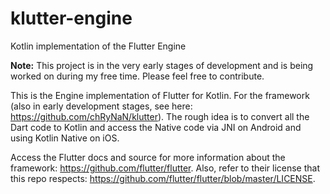# klutter-engine
Kotlin implementation of the Flutter Engine

**Note:** This project is in the very early stages of development and is being worked on during my free time. Please feel free to contribute.

This is the Engine implementation of Flutter for Kotlin. For the framework (also in early development stages, see here: https://github.com/chRyNaN/klutter). The rough idea is to convert all the Dart code to Kotlin and access the Native code via JNI on Android and using Kotlin Native on iOS. 

Access the Flutter docs and source for more information about the framework: https://github.com/flutter/flutter.
Also, refer to their license that this repo respects: https://github.com/flutter/flutter/blob/master/LICENSE.
